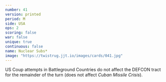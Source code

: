 ```yaml
---
number: 41
version: printed
period: M
side: USA
ops: 2
scoring: false
war: false
unique: true
continuous: false
name: Nuclear Subs*
image: "https://twistrug.jjt.io/images/cards/041.jpg"
---
```

US Coup attempts in Battleground Countries do not affect the DEFCON tract for the remainder of the turn (does not affect *Cuban Missile Crisis*).

